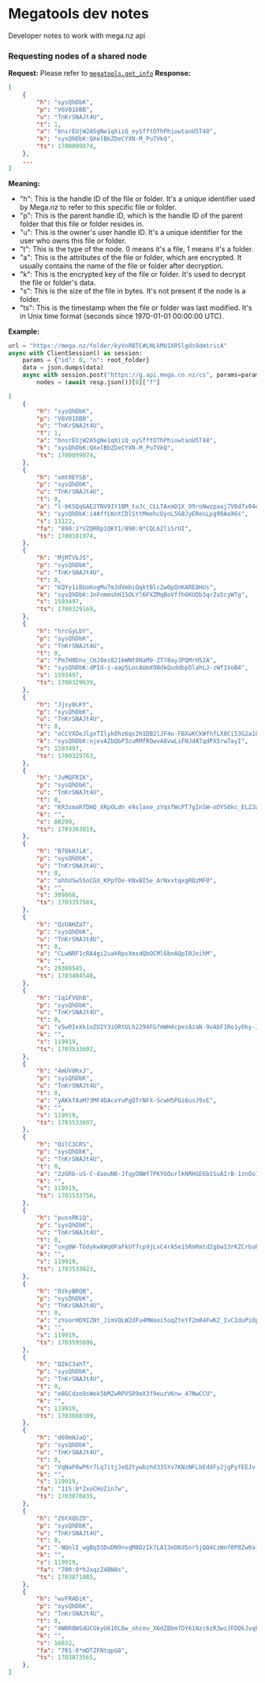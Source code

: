 # Megatools dev notes
Developer notes to work with mega.nz api

### Requesting nodes of a shared node
**Request:** Please refer to [`megatools.get_info`](/megatools.py?L=160)
**Response:**
```json
[
    {
        "h": "sysQhDbK",
        "p": "V6V01DBB",
        "u": "TnKrSNAJt4U",
        "t": 1,
        "a": "bnsrEUjW2A5gNe1qXiiQ_oySfftOThPhiowtaoU5T48",
        "k": "sysQhDbK:QXelBbZDeCYXN-M_Pu7VkQ",
        "ts": 1700099874,
    },
    ...
]
```
**Meaning:**
- "h": This is the handle ID of the file or folder. It's a unique identifier used by Mega.nz to refer to this specific file or folder.
- "p": This is the parent handle ID, which is the handle ID of the parent folder that this file or folder resides in.
- "u": This is the owner's user handle ID. It's a unique identifier for the user who owns this file or folder.
- "t": This is the type of the node. 0 means it's a file, 1 means it's a folder.
- "a": This is the attributes of the file or folder, which are encrypted. It usually contains the name of the file or folder after decryption.
- "k": This is the encrypted key of the file or folder. It's used to decrypt the file or folder's data.
- "s": This is the size of the file in bytes. It's not present if the node is a folder.
- "ts": This is the timestamp when the file or folder was last modified. It's in Unix time format (seconds since 1970-01-01 00:00:00 UTC).


**Example:**

```py
url = "https://mega.nz/folder/kyVnRBTC#LNLkMU1XRSlgds9dmtricA"
async with ClientSession() as session:
    params = {"id": 0, "n": root_folder}
    data = json.dumps(data)
    async with session.post("https://g.api.mega.co.nz/cs", params=params, data=data) as resp:
        nodes = (await resp.json())[0]["f"]
```
```json
[
    {
        "h": "sysQhDbK",
        "p": "V6V01DBB",
        "u": "TnKrSNAJt4U",
        "t": 1,
        "a": "bnsrEUjW2A5gNe1qXiiQ_oySfftOThPhiowtaoU5T48",
        "k": "sysQhDbK:QXelBbZDeCYXN-M_Pu7VkQ",
        "ts": 1700099874,
    },
    {
        "h": "xmt0EYSB",
        "p": "sysQhDbK",
        "u": "TnKrSNAJt4U",
        "t": 0,
        "a": "l-bKSQqGAE2TNV9IY1BM_toJc_CLLTAxmD1X_O9roNwzpaaj7V6d7x04eKCWE8IXgSE2-nolNc587JOcWoIymQ",
        "k": "sysQhDbK:i4AffLKntCDlSttMmehcOynL5G8JyERenLpg99AeX6s",
        "s": 13122,
        "fa": "890:1*VZQRRp1QKYI/890:0*CQL62liSrUI",
        "ts": 1700101974,
    },
    {
        "h": "MjMTVbJS",
        "p": "sysQhDbK",
        "u": "TnKrSNAJt4U",
        "t": 0,
        "a": "KQYy1iBboKogMuTmJdVmbiQqktBlc2w0pQnKARE8HUs",
        "k": "sysQhDbK:JnFnmmshH15OLYl6FXZMqBoVffh6KUDb3qrZa5cyWTg",
        "s": 1593497,
        "ts": 1700329169,
    },
    {
        "h": "hrcGyLbY",
        "p": "sysQhDbK",
        "u": "TnKrSNAJt4U",
        "t": 0,
        "a": "Pm7H0Dnv_CmJ8ez821kWNt0NaM9-ZT78ayJPQMrH52A",
        "k": "sysQhDbK:dPId-z-aap5LocAUmX98dkQuddbpDlahLJ-zWf1VoB4",
        "s": 1593497,
        "ts": 1700329639,
    },
    {
        "h": "Jjsy0LKY",
        "p": "sysQhDbK",
        "u": "TnKrSNAJt4U",
        "t": 0,
        "a": "oCCVXOeJlgxTIlyk8hz6qs2h1DB2lJF4o-FBXwKCkWfhfLX8Ci53G2a1QLBuBVsdY3Vt1nzSXkvw2bdbg8YTIA",
        "k": "sysQhDbK:njevAZbQbP3cuRMfROwvA8vwLiFNJdATqdPX5rw7ayI",
        "s": 1593497,
        "ts": 1700329763,
    },
    {
        "h": "JvMQFRIK",
        "p": "sysQhDbK",
        "u": "TnKrSNAJt4U",
        "t": 0,
        "a": "KR3smaRfDHQ_XRpOLdn_e9slaxe_zYqsfWcPT7gInSW-oDYS0kc_ELZJwY61BkffdGEVXrfNPFrfKWtBH95yLw",
        "k": "",
        "s": 80299,
        "ts": 1703303819,
    },
    {
        "h": "B70kHJiA",
        "p": "sysQhDbK",
        "u": "TnKrSNAJt4U",
        "t": 0,
        "a": "ohhUSw5SoCGX_KPpfOe-KNxBI5e_ArNxxtqxgRQzMF0",
        "k": "",
        "s": 309868,
        "ts": 1703357584,
    },
    {
        "h": "QzUAHZaT",
        "p": "sysQhDbK",
        "u": "TnKrSNAJt4U",
        "t": 0,
        "a": "CLwNRF1cRA4gi2uakRpsXmsdQbOCMl6bnAQpI0JeihM",
        "k": "",
        "s": 29380545,
        "ts": 1703404548,
    },
    {
        "h": "1q1FVQhB",
        "p": "sysQhDbK",
        "u": "TnKrSNAJt4U",
        "t": 0,
        "a": "v5w0IeXk1oZU2Y3iORtULh2294FGfmWH4cpesAzaN-9vAbF1Ro1yOhy-JVDuDb_78zbNQqgbmQNBK2SSUYTllA",
        "k": "",
        "s": 119919,
        "ts": 1703533602,
    },
    {
        "h": "4mUV0RxJ",
        "p": "sysQhDbK",
        "u": "TnKrSNAJt4U",
        "t": 0,
        "a": "yAKkfAaM73MF4DAceYuPgQTrNFX-ScwH5PGi6usJ9sE",
        "k": "",
        "s": 119919,
        "ts": 1703533697,
    },
    {
        "h": "QilC3CRS",
        "p": "sysQhDbK",
        "u": "TnKrSNAJt4U",
        "t": 0,
        "a": "2zGRb-uS-C-daouN6-JfqyONWf7PKYGOurlkNRHGE6b1SuAIrB-1znOu79Lr6SZ6I9dQsIQ0SiGIB2RJD_hgSw",
        "k": "",
        "s": 119919,
        "ts": 1703533756,
    },
    {
        "h": "pusxRKiQ",
        "p": "sysQhDbK",
        "u": "TnKrSNAJt4U",
        "t": 0,
        "a": "uxg0W-TGdyKwkWq0FaFkUf7cp9jLvC4rA5e1SRmRmtd2gbw13rKZCrbuRdArO_ZejNlRKjLs28HnLfJS1G7Bfg",
        "k": "",
        "s": 119919,
        "ts": 1703533823,
    },
    {
        "h": "0zkyBRQB",
        "p": "sysQhDbK",
        "u": "TnKrSNAJt4U",
        "t": 0,
        "a": "zYoorHD9IZNt_JimVQLW2dFu4MWaoi5oqZteYf2m84FwKZ_IvCIduPiOp_EQ-Vtex3ly8g-t819LWfeHe9L35g",
        "k": "",
        "s": 119919,
        "ts": 1703595696,
    },
    {
        "h": "Q2kC3ahT",
        "p": "sysQhDbK",
        "u": "TnKrSNAJt4U",
        "t": 0,
        "a": "e8GCdzo9sWek5bMZwRPV5R9eX3f9euzVKnw_47NwCCU",
        "k": "",
        "s": 119919,
        "ts": 1703608309,
    },
    {
        "h": "d69mHJaQ",
        "p": "sysQhDbK",
        "u": "TnKrSNAJt4U",
        "t": 0,
        "a": "VqNaP8wP6r7Lq7itjJeQ2tywbzhd33SYv7KNzNFLbEddFy2jgPyfEEJv-Ki0PsfwVdcw2In9esL-SS76NgZdbw",
        "k": "",
        "s": 119919,
        "fa": "115:0*ZxoCHoZin7w",
        "ts": 1703870835,
    },
    {
        "h": "Z6tXQbZD",
        "p": "sysQhDbK",
        "u": "TnKrSNAJt4U",
        "t": 0,
        "a": "-NQnlI_wgBq5SDuDN9nvqM8DzIk7LAI3eDKdSnr5jQQ4CzWnf0P8Zw0ajiOsaJf2LTSyEPYM_KYT5WOFPRq3zw",
        "k": "",
        "s": 119919,
        "fa": "700:0*hJxqzZ4BN8s",
        "ts": 1703871085,
    },
    {
        "h": "wvFRADiK",
        "p": "sysQhDbK",
        "u": "TnKrSNAJt4U",
        "t": 0,
        "a": "4W0R8WSdUCGkyU610L6w_ohceu_X6dZBbm7DY61Nzc6zR3wzJFDOkJvqhkpV0Au1t0vCkFANikUlSmOJ3-r9MQ",
        "k": "",
        "s": 16832,
        "fa": "701:0*mDTZFNtqpG8",
        "ts": 1703873565,
    },
]
```